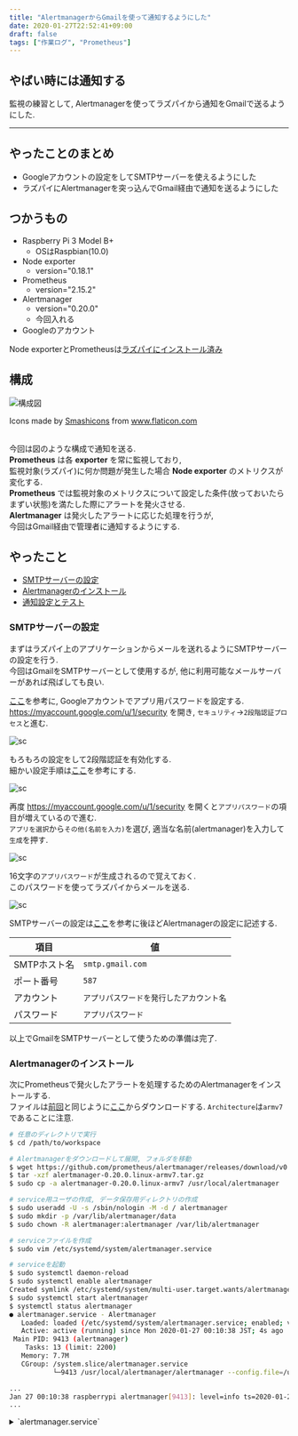 ```yaml
---
title: "AlertmanagerからGmailを使って通知するようにした"
date: 2020-01-27T22:52:41+09:00
draft: false
tags: ["作業ログ", "Prometheus"]
---
```


## やばい時には通知する
監視の練習として, Alertmanagerを使ってラズパイから通知をGmailで送るようにした.  

<!--more-->
---

## やったことのまとめ

- Googleアカウントの設定をしてSMTPサーバーを使えるようにした
- ラズパイにAlertmanagerを突っ込んでGmail経由で通知を送るようにした

## つかうもの

- Raspberry Pi 3 Model B+
    - OSはRaspbian(10.0)
- Node exporter
    - version="0.18.1"
- Prometheus
    - version="2.15.2"
- Alertmanager
    - version="0.20.0"
    - 今回入れる
- Googleのアカウント

Node exporterとPrometheusは[ラズパイにインストール済み](https://uzimihsr.github.io/post/2020-01-15-prometheus-grafana-raspberry-pi/)  

## 構成

![構成図](/images/2020-01-27-component.png)  
<div>Icons made by <a href="https://www.flaticon.com/authors/smashicons" title="Smashicons">Smashicons</a> from <a href="https://www.flaticon.com/" title="Flaticon">www.flaticon.com</a></div>
<br>

今回は図のような構成で通知を送る.  
**Prometheus** は各 **exporter** を常に監視しており,  
監視対象(ラズパイ)に何か問題が発生した場合 **Node exporter** のメトリクスが変化する.  
**Prometheus** では監視対象のメトリクスについて設定した条件(放っておいたらまずい状態)を満たした際にアラートを発火させる.  
**Alertmanager** は発火したアラートに応じた処理を行うが,  
今回はGmail経由で管理者に通知するようにする.  

## やったこと

- [SMTPサーバーの設定](#smtpサーバーの設定)
- [Alertmanagerのインストール](#alertmanagerのインストール)
- [通知設定とテスト](#通知設定とテスト)

### SMTPサーバーの設定

まずはラズパイ上のアプリケーションからメールを送れるようにSMTPサーバーの設定を行う.  
今回はGmailをSMTPサーバーとして使用するが, 他に利用可能なメールサーバーがあれば飛ばしても良い.  

[ここ](https://support.google.com/mail/answer/185833)を参考に, Googleアカウントでアプリ用パスワードを設定する.  
https://myaccount.google.com/u/1/security を開き, `セキュリティ`->`2段階認証プロセス`と進む.  

![sc](/images/2020-01-27-sc01.png)  

もろもろの設定をして2段階認証を有効化する.  
細かい設定手順は[ここ](https://support.google.com/accounts/answer/185839)を参考にする.  

![sc](/images/2020-01-27-sc02.png)  

再度 https://myaccount.google.com/u/1/security を開くと`アプリパスワード`の項目が増えているので進む.  
`アプリを選択`から`その他(名前を入力)`を選び, 適当な名前(alertmanager)を入力して`生成`を押す.  

![sc](/images/2020-01-27-sc03.png)  

16文字の`アプリパスワード`が生成されるので覚えておく.  
このパスワードを使ってラズパイからメールを送る.  

![sc](/images/2020-01-27-sc04.png)  

SMTPサーバーの設定は[ここ](https://support.google.com/a/answer/176600)を参考に後ほどAlertmanagerの設定に記述する.  

|項目|値|
|---|---|
|SMTPホスト名|`smtp.gmail.com`|
|ポート番号|`587`|
|アカウント|`アプリパスワードを発行したアカウント名`|
|パスワード|`アプリパスワード`|

以上でGmailをSMTPサーバーとして使うための準備は完了.  

### Alertmanagerのインストール

次にPrometheusで発火したアラートを処理するためのAlertmanagerをインストールする.  
ファイルは[前回](https://uzimihsr.github.io/post/2020-01-15-prometheus-grafana-raspberry-pi/)と同じように[ここ](https://prometheus.io/download/#alertmanager)からダウンロードする. `Architecture`は`armv7`であることに注意.  

```bash
# 任意のディレクトリで実行
$ cd /path/to/workspace

# Alertmanagerをダウンロードして展開, フォルダを移動
$ wget https://github.com/prometheus/alertmanager/releases/download/v0.20.0/alertmanager-0.20.0.linux-armv7.tar.gz
$ tar -xzf alertmanager-0.20.0.linux-armv7.tar.gz
$ sudo cp -a alertmanager-0.20.0.linux-armv7 /usr/local/alertmanager

# service用ユーザの作成, データ保存用ディレクトリの作成
$ sudo useradd -U -s /sbin/nologin -M -d / alertmanager
$ sudo mkdir -p /var/lib/alertmanager/data
$ sudo chown -R alertmanager:alertmanager /var/lib/alertmanager

# serviceファイルを作成
$ sudo vim /etc/systemd/system/alertmanager.service

# serviceを起動
$ sudo systemctl daemon-reload
$ sudo systemctl enable alertmanager
Created symlink /etc/systemd/system/multi-user.target.wants/alertmanager.service → /etc/systemd/system/alertmanager.service.
$ sudo systemctl start alertmanager
$ systemctl status alertmanager
● alertmanager.service - Alertmanager
   Loaded: loaded (/etc/systemd/system/alertmanager.service; enabled; vendor preset: enabled)
   Active: active (running) since Mon 2020-01-27 00:10:38 JST; 4s ago
 Main PID: 9413 (alertmanager)
    Tasks: 13 (limit: 2200)
   Memory: 7.7M
   CGroup: /system.slice/alertmanager.service
           └─9413 /usr/local/alertmanager/alertmanager --config.file=/usr/local/alertmanager/alertmanager.yml --storage.path=/var/lib/alertmanager/data

...
Jan 27 00:10:38 raspberrypi alertmanager[9413]: level=info ts=2020-01-26T15:10:38.829Z caller=main.go:497 msg=Listening address=:9093
...
```

<details><summary>`alertmanager.service`</summary><div>
```service
[Unit]
Description=Alertmanager

[Service]
User=alertmanager
ExecStart=/usr/local/alertmanager/alertmanager \
  --config.file=/usr/local/alertmanager/alertmanager.yml \
  --storage.path=/var/lib/alertmanager/data

[Install]
WantedBy=multi-user.target
```
</div></details>

`<ラズパイのIP>:9093`をブラウザで開くとAlertmanagerのUI画面が表示される.  
(ラズパイのブラウザで開く場合は`localhost:9093`)  

![AlertmanagerのUI画面](/images/2020-01-27-sc05.png)  

これでAlertmanagerのインストールと起動ができた.  

### 通知設定とテスト

次にPrometheusでアラートを発生させるための設定を行う.  
アラートルールの設定ファイル`rules.yml`で監視対象がダウンしたときに発火するInstanceDownアラートを定義し,  
`prometheus.yml`でこれを参照するよう設定する.  

```bash
# アラートの条件を記述するファイルを作成
$ vim /usr/local/prometheus/rules.yml

# prometheusの設定ファイルを修正
$ vim /usr/local/prometheus/prometheus.yml

# prometheusのserviceを再起動
$ sudo systemctl restart prometheus
```

<details><summary>`rules.yml`</summary><div>
```yml
groups:
  - name: instance
    rules:
    - alert: InstanceDown
      expr: up == 0       # 監視対象のupが0(down)になり
      for: 1m             # かつその状態が1分以上続くと発火
```
</div></details>

<details><summary>`prometheus.yml`</summary><div>
```yml
global:
  scrape_interval:     15s
  evaluation_interval: 15s
rule_files:
  - rules.yml # アラート設定を読み込む
alerting:
  alertmanagers:
    - static_configs:
      - targets: ['localhost:9093'] # 9093番ポートで起動しているAlertmanagerにアラートを送る
scrape_configs:
  - job_name: 'prometheus'
    static_configs:
    - targets: ['localhost:9090']
  - job_name: 'node'
    static_configs:
    - targets: ['localhost:9100']
```
</div></details>

この時点で`<ラズパイのIP>:9090`をブラウザで開き, `Alerts`を選択するとアラート設定が有効になっていることがわかる.  

![PrometheusのUI画面](/images/2020-01-27-sc06.png)  

ここで試しに監視対象のNode exporterを止めてアラートを発火させてみる.  

```bash
# Node exporterのサービスを止める
$ sudo systemctl stop node_exporter

# アラートの動作確認(発火)が完了した後で再度サービスを起動する
$ sudo systemctl start node_exporter
```

`rules.yml`で定義したとおり,  
監視対象(Node exporter)がダウンして1分経つとアラートが発火する.  

![Prometheusのアラートが発火](/images/2020-01-27-sc07.png)  

また, PrometheusからAlertmanagerにアラートが飛んできていることが確認できる.  

![Alertmanagerの画面](/images/2020-01-27-sc08.png)  

以上でPrometheusのアラート設定は完了.  

次にAlertmanagerでアラートを処理する設定を行う.  
Alertmanagerの設定ファイル`alertmanager.yaml`を修正し,  
アラートが飛んできた際の処理を設定する.  
メール設定の部分に[SMTPサーバーの設定](#smtpサーバーの設定)で確認した項目を書き込む.  
設定の書き方は[ここ](https://prometheus.io/docs/alerting/configuration/#email_config)を参考にする.  

```bash
# Alertmanagerの設定ファイルを編集
$ vim /usr/local/alertmanager/alertmanager.yml

# サービスを再起動
$ sudo systemctl restart alertmanager
```

<details><summary>`alertmanager.yml`</summary><div>
```yml
global:
  resolve_timeout: 5m
  smtp_smarthost: 'smtp.gmail.com:587'   # SMTPサーバーのホスト名
  smtp_from: 'xxxxxxxxx@gmail.com'       # 先程設定したアカウントのメールアドレスを送信元に設定
  smtp_auth_username: 'xxxxxxxxx'        # アカウント名
  smtp_auth_password: 'wwwwwwwwwwwwwwww' # アプリパスワード
route:
  group_by: ['alertname']
  group_wait: 10s
  group_interval: 10s
  repeat_interval: 1h
  receiver: alert-email
receivers:
  - name: alert-email
    email_configs:
      - to: 'yyyyyyyyy@gmail.com'    # 通知を受け取るメールアドレスを設定
```
</div></details>

以上でAlertmanagerからGmail経由で通知メールを送る設定は完了.  

動作確認のため, 先程と同様にNode exporterを再度落としてみる.  

```bash
# Node exporterのサービスを止める
$ sudo systemctl stop node_exporter

# アラートの動作確認(発火)が完了したら再度サービスを起動する
$ sudo systemctl start node_exporter
```

宛先に指定したメールアドレス(`yyyyyyyyy@gmail.com`)の受信トレイを確認すると,  
アラートメールが送信されていることがわかる.  

![届いたメール](/images/2020-01-27-sc09.png)  

やったぜ.  
これでPrometheusのアラートをGmail経由で通知できるようになった.  

## おわり
以上でラズパイ監視のアラートを通知できるようになった.  
いよいよ監視っぽくなってきた...  

## おまけ
かわいいちゃんちゃんこを着るそとちゃん(嫌すぎて2秒で脱いだ)  
![そとちゃん](/images/2020-01-27-sotochan.jpg)  

